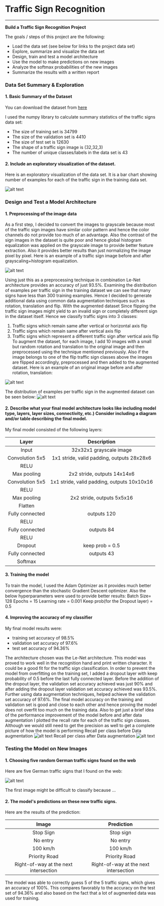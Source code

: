 # **Traffic Sign Recognition** 
---

**Build a Traffic Sign Recognition Project**

The goals / steps of this project are the following:
* Load the data set (see below for links to the project data set)
* Explore, summarize and visualize the data set
* Design, train and test a model architecture
* Use the model to make predictions on new images
* Analyze the softmax probabilities of the new images
* Summarize the results with a written report


[//]: # (Image References)

[image1]: ./examples/visual.png "Visualization"
[image2]: ./examples/preprocessed.png "Grayscaling"
[image3]: ./examples/augmented.png "Random Noise"
[image4]: ./examples/images_from_web.png "Traffic Sign 1"
[image5]: ./examples/placeholder.png "Traffic Sign 2"
[image6]: ./examples/placeholder.png "Traffic Sign 3"
[image7]: ./examples/placeholder.png "Traffic Sign 4"
[image8]: ./examples/placeholder.png "Traffic Sign 5"
[image9]: ./examples/distribution.png "Augmented Dataset Distribution"
[image10]: ./examples/recall_before_aug.png "Recall before Augmentation"
[image11]: ./examples/recall_after_aug.png "Recall after Augmentation"

### Data Set Summary & Exploration

#### 1. Basic Summary of the Dataset

You can download the dataset from [here](https://s3-us-west-1.amazonaws.com/udacity-selfdrivingcar/traffic-signs-data.zip)

I used the numpy library to calculate summary statistics of the traffic signs data set:

* The size of training set is 34799
* The size of the validation set is 4410
* The size of test set is 12630
* The shape of a traffic sign image is (32,32,3)
* The number of unique classes/labels in the data set is 43

#### 2. Include an exploratory visualization of the dataset.

Here is an exploratory visualization of the data set. It is a bar chart showing number of examples for each of the traffic sign in the training data set.

![alt text][image1]

### Design and Test a Model Architecture

#### 1. Preprocessing of the image data

As a first step, I decided to convert the images to grayscale because most of the traffic sign images have similar color pattern and hence the color channels do not provide too much of an advantage.
Also the contrast of the sign images in the dataset is quite poor and hence global histogram equalization was applied on the grayscale image to provide better feature extraction. Also it provides better results than just normalizing the image pixel by pixel.
Here is an example of a traffic sign image before and after grayscaling+histogram equalization.

![alt text][image2]

Using just this as a preprocessing technique in combination Le-Net architecture  provides an accuracy of just 93.5%. Examining the distribution of examples per traffic sign in the training dataset we can see that many signs have less than 300 training examples.
Hence I decided to generate additional data using common data augmentation techniques such as rotation, translation and flip. With the augmented dataset 
Since flipping the traffic sign images might yield to an invalid sign or completely different sign in the dataset itself. Hence we classify traffic signs into 3 classes:
1) Traffic signs which remain same after vertical or horizontal axis flip
2) Traffic signs which remain same after vertical axis flip
3) Traffic signs which represent a different traffic sign after vertical axis flip
To augment the dataset, for each image, I add 10 images with a small but random rotation and translation to the original image and then preprocessed using the technique mentioned previously. Also if the image belongs to one of the flip traffic sign classes above the images are flipped accordingly, preprocessed and then added to the augmented dataset. 
Here is an example of an original image before and after rotation, translation:

![alt text][image3]

The distribution of examples per traffic sign in the augmented dataset can be seen below:
![alt text][image9]


#### 2. Describe what your final model architecture looks like including model type, layers, layer sizes, connectivity, etc.) Consider including a diagram and/or table describing the final model.

My final model consisted of the following layers:

| Layer         		|     Description	        					| 
|:---------------------:|:---------------------------------------------:| 
| Input         		| 32x32x1 grayscale image						| 
| Convolution 5x5     	| 1x1 stride, valid padding, outputs 28x28x6 	|
| RELU					|												|
| Max pooling	      	| 2x2 stride,  outputs 14x14x6  				|
| Convolution 5x5	    | 1x1 stride, valid padding, outputs 10x10x16	|
| RELU					|												|
| Max pooling	      	| 2x2 stride, outputs 5x5x16      				|
| Flatten       		|           									|
| Fully connected		| outputs 120   								|
| RELU  				|												|
| Fully connected		| outputs 84   									|
| RELU  				|												|
| Dropout       		| keep prob = 0.5								|
| Fully connected		| outputs 43									|
| Softmax  				|												|
 


#### 3. Training the model

To train the model, I used the Adam Optimizer as it provides much better convergence than the stochastic Gradient Descent optimizer. Also the below hyperparameters were used to provide better results:
Batch Size= 128
Epochs = 15
Learning rate = 0.001
Keep prob(for the Dropout layer) = 0.5

#### 4. Improving the accuracy of my classifier

My final model results were:
* training set accuracy of 98.5%
* validation set accuracy of 97.6%
* test set accuracy of 94.36%

The architecture chosen was the Le-Net architecture. This model was proved to work well in the recognition hand and print written character. It could be a good fit for the traffic sign classification.
In order to prevent the model from overfitting on the training set, I added a dropout layer with keep probability of 0.5 before the last fully connected layer. 
Before the addition of the dropout layer, the validation set accuracy achieved was just 90% and after adding the dropout layer validation set accuracy achieved was 93.5%.
Further using data augmentation techniques, helped achieve the validation set accuracy of 97.6%.
The final model accuracy on the training and validation set is good and close to each other and hence proving the model does not overfit too much on the training data. Also to get just a brief idea of the performance improvement of the model before and after data augmentation I plotted the recall rate for each of the traffic sign classes. Although we would still need to get the precision as well to get a complete picture of how the model is performing
Recall per class before Data augmentation
![alt text][image10]
Recall per class after Data augmentation
![alt text][image11]

### Testing the Model on New Images

#### 1. Choosing five random German traffic signs found on the web

Here are five German traffic signs that I found on the web:

![alt text][image4]

The first image might be difficult to classify because ...

#### 2. The model's predictions on these new traffic signs.

Here are the results of the prediction:

| Image			                        |     Prediction       					| 
|:-------------------------------------:|:-------------------------------------:| 
| Stop Sign      		                | Stop sign	        					| 
| No entry     			                | No entry  							|
| 100 km/h				                | 100 km/h								|
| Priority Road    		                | Priority Road			 				|
| Right-of-way at the next intersection | Right-of-way at the next intersection	|


The model was able to correctly guess 5 of the 5 traffic signs, which gives an accuracy of 100%. This compares favorably to the accuracy on the test set of 94.36% and also based on the fact that a lot of augmented data was used for training.

